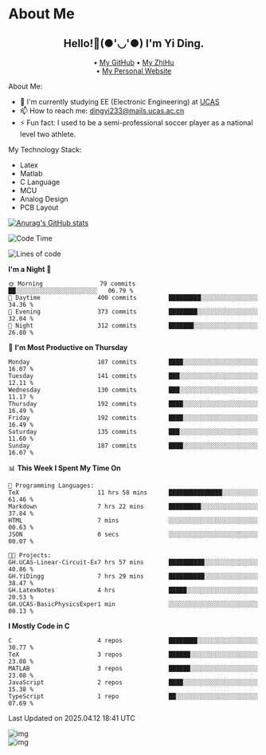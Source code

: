 # About Me

<h2 style="text-align:center;"> Hello!👋(●'◡'●) I'm Yi Ding.</h2>

<div style="text-align:center;">
  • <a href="https://github.com/YiDingg">My GitHub</a>
  • <a href="https://www.zhihu.com/people/YiDingg">My ZhiHu</a><br>
  • <a href="https://yidingg.github.io/YiDingg">My Personal Website</a><br>
</div>

About Me:
- 🔭 I'm currently studying EE (Electronic Engineering) at [UCAS](https://www.ucas.ac.cn/)
- 📫 How to reach me: dingyi233@mails.ucas.ac.cn
- ⚡ Fun fact: I used to be a semi-professional soccer player as a national level two athlete.

My Technology Stack:
- Latex
- Matlab
- C Language
- MCU 
- Analog Design
- PCB Layout


[![Anurag's GitHub stats](https://github-readme-stats.vercel.app/api?username=YiDingg)](https://github.com/anuraghazra/github-readme-stats)

<!--START_SECTION:waka-->
![Code Time](http://img.shields.io/badge/Code%20Time-1%2C066%20hrs%2048%20mins-blue)

![Lines of code](https://img.shields.io/badge/From%20Hello%20World%20I%27ve%20Written-762.6%20thousand%20lines%20of%20code-blue)

**I'm a Night 🦉** 

```text
🌞 Morning                79 commits          ██░░░░░░░░░░░░░░░░░░░░░░░   06.79 % 
🌆 Daytime                400 commits         █████████░░░░░░░░░░░░░░░░   34.36 % 
🌃 Evening                373 commits         ████████░░░░░░░░░░░░░░░░░   32.04 % 
🌙 Night                  312 commits         ███████░░░░░░░░░░░░░░░░░░   26.80 % 
```
📅 **I'm Most Productive on Thursday** 

```text
Monday                   187 commits         ████░░░░░░░░░░░░░░░░░░░░░   16.07 % 
Tuesday                  141 commits         ███░░░░░░░░░░░░░░░░░░░░░░   12.11 % 
Wednesday                130 commits         ███░░░░░░░░░░░░░░░░░░░░░░   11.17 % 
Thursday                 192 commits         ████░░░░░░░░░░░░░░░░░░░░░   16.49 % 
Friday                   192 commits         ████░░░░░░░░░░░░░░░░░░░░░   16.49 % 
Saturday                 135 commits         ███░░░░░░░░░░░░░░░░░░░░░░   11.60 % 
Sunday                   187 commits         ████░░░░░░░░░░░░░░░░░░░░░   16.07 % 
```


📊 **This Week I Spent My Time On** 

```text
💬 Programming Languages: 
TeX                      11 hrs 58 mins      ███████████████░░░░░░░░░░   61.46 % 
Markdown                 7 hrs 22 mins       █████████░░░░░░░░░░░░░░░░   37.84 % 
HTML                     7 mins              ░░░░░░░░░░░░░░░░░░░░░░░░░   00.63 % 
JSON                     0 secs              ░░░░░░░░░░░░░░░░░░░░░░░░░   00.07 % 

🐱‍💻 Projects: 
GH.UCAS-Linear-Circuit-Ex7 hrs 57 mins       ██████████░░░░░░░░░░░░░░░   40.86 % 
GH.YiDingg               7 hrs 29 mins       ██████████░░░░░░░░░░░░░░░   38.47 % 
GH.LatexNotes            4 hrs               █████░░░░░░░░░░░░░░░░░░░░   20.53 % 
GH.UCAS-BasicPhysicsExper1 min               ░░░░░░░░░░░░░░░░░░░░░░░░░   00.13 % 
```

**I Mostly Code in C** 

```text
C                        4 repos             ████████░░░░░░░░░░░░░░░░░   30.77 % 
TeX                      3 repos             ██████░░░░░░░░░░░░░░░░░░░   23.08 % 
MATLAB                   3 repos             ██████░░░░░░░░░░░░░░░░░░░   23.08 % 
JavaScript               2 repos             ████░░░░░░░░░░░░░░░░░░░░░   15.38 % 
TypeScript               1 repo              ██░░░░░░░░░░░░░░░░░░░░░░░   07.69 % 
```




 Last Updated on 2025.04.12 18:41 UTC
<!--END_SECTION:waka-->

<!-- Coding activity over the last year -->
<div class='center'><img src='https://wakatime.com/share/@YiDingg/260601e0-8e46-41ab-9832-d4d0ae5fd0bd.svg' alt='img'/></div>

<!-- Languages over the last year -->
<div class='center'><img src='https://wakatime.com/share/@YiDingg/99546fa3-4cc3-4808-ab6e-13f38e27aba1.svg' alt='img'/></div>
